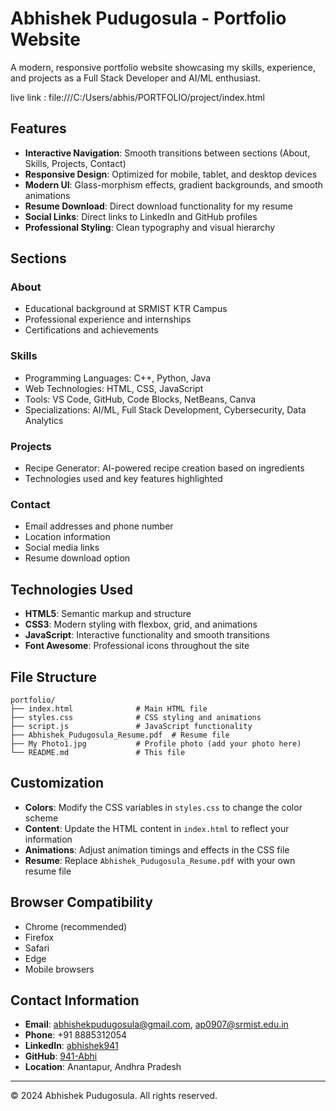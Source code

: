 # Abhishek Pudugosula - Portfolio Website

A modern, responsive portfolio website showcasing my skills, experience, and projects as a Full Stack Developer and AI/ML enthusiast.

live link : file:///C:/Users/abhis/PORTFOLIO/project/index.html

## Features

- **Interactive Navigation**: Smooth transitions between sections (About, Skills, Projects, Contact)
- **Responsive Design**: Optimized for mobile, tablet, and desktop devices
- **Modern UI**: Glass-morphism effects, gradient backgrounds, and smooth animations
- **Resume Download**: Direct download functionality for my resume
- **Social Links**: Direct links to LinkedIn and GitHub profiles
- **Professional Styling**: Clean typography and visual hierarchy

## Sections

### About
- Educational background at SRMIST KTR Campus
- Professional experience and internships
- Certifications and achievements

### Skills
- Programming Languages: C++, Python, Java
- Web Technologies: HTML, CSS, JavaScript
- Tools: VS Code, GitHub, Code Blocks, NetBeans, Canva
- Specializations: AI/ML, Full Stack Development, Cybersecurity, Data Analytics

### Projects
- Recipe Generator: AI-powered recipe creation based on ingredients
- Technologies used and key features highlighted

### Contact
- Email addresses and phone number
- Location information
- Social media links
- Resume download option

## Technologies Used

- **HTML5**: Semantic markup and structure
- **CSS3**: Modern styling with flexbox, grid, and animations
- **JavaScript**: Interactive functionality and smooth transitions
- **Font Awesome**: Professional icons throughout the site

## File Structure

```
portfolio/
├── index.html              # Main HTML file
├── styles.css              # CSS styling and animations
├── script.js               # JavaScript functionality
├── Abhishek_Pudugosula_Resume.pdf  # Resume file
├── My Photo1.jpg           # Profile photo (add your photo here)
└── README.md               # This file
```


## Customization

- **Colors**: Modify the CSS variables in `styles.css` to change the color scheme
- **Content**: Update the HTML content in `index.html` to reflect your information
- **Animations**: Adjust animation timings and effects in the CSS file
- **Resume**: Replace `Abhishek_Pudugosula_Resume.pdf` with your own resume file

## Browser Compatibility

- Chrome (recommended)
- Firefox
- Safari
- Edge
- Mobile browsers

## Contact Information

- **Email**: abhishekpudugosula@gmail.com, ap0907@srmist.edu.in
- **Phone**: +91 8885312054
- **LinkedIn**: [abhishek941](https://www.linkedin.com/in/abhishek941/)
- **GitHub**: [941-Abhi](https://github.com/941-Abhi)
- **Location**: Anantapur, Andhra Pradesh

---

© 2024 Abhishek Pudugosula. All rights reserved.
